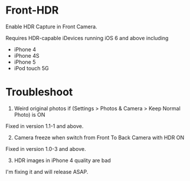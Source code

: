 Front-HDR
=========

Enable HDR Capture in Front Camera.

Requires HDR-capable iDevices running iOS 6 and above including
- iPhone 4
- iPhone 4S
- iPhone 5
- iPod touch 5G

Troubleshoot
=========

1. Weird original photos if (Settings > Photos & Camera > Keep Normal Photo) is ON
  
  Fixed in version 1.1-1 and above.

2. Camera freeze when switch from Front To Back Camera with HDR ON
 
  Fixed in version 1.0-3 and above.

3. HDR images in iPhone 4 quality are bad

  I'm fixing it and will release ASAP.
